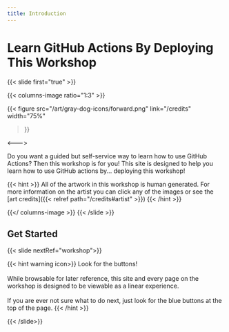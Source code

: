 ```yaml
---
title: Introduction
---
```


# Learn GitHub Actions By Deploying This Workshop
{{< slide first="true" >}}

{{< columns-image ratio="1:3" >}}

{{< figure
  src="/art/gray-dog-icons/forward.png"
  link="/credits"
  width="75%"
>}}

<--->


Do you want a guided but self-service way to learn how to use GitHub Actions? Then this workshop is for you!
This site is designed to help you learn how to use GitHub actions by... deploying this workshop!

{{< hint >}}
All of the artwork in this workshop is human generated. For more information on the artist you can click any of the images or see the [art credits]({{< relref path="/credits#artist" >}})
{{< /hint >}}

{{</ columns-image >}}
{{< /slide >}}

## Get Started
{{< slide nextRef="workshop">}}

{{< hint warning icon>}}
Look for the buttons!
<br /><br />
While browsable for later reference, this site and every page on the workshop is designed to be viewable as a linear experience.
<br /><br />
If you are ever not sure what to do next, just look for the blue buttons at the top of the page.
{{< /hint >}}


{{< /slide>}}
